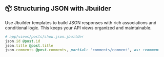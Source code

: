 ## 📦 Structuring JSON with Jbuilder
Use Jbuilder templates to build JSON responses with rich associations and conditional logic. This keeps your API views organized and maintainable.

```ruby
# app/views/posts/show.json.jbuilder
json.id @post.id
json.title @post.title
json.comments @post.comments, partial: 'comments/comment', as: :comment
```